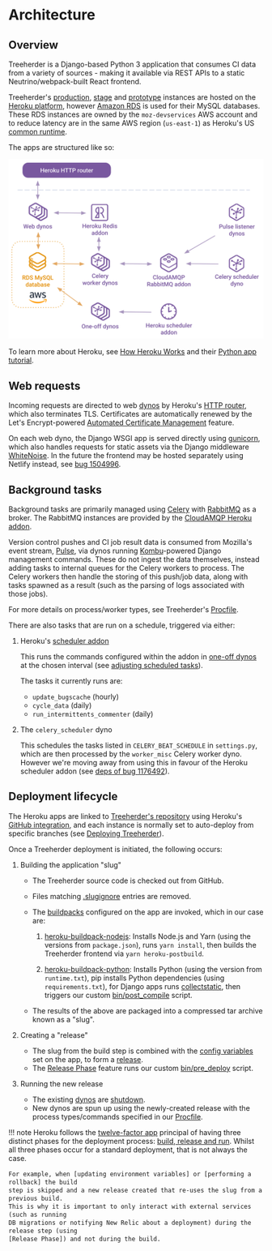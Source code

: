 # Architecture

## Overview

Treeherder is a Django-based Python 3 application that consumes CI data from a variety of
sources - making it available via REST APIs to a static Neutrino/webpack-built
React frontend.

Treeherder's [production], [stage] and [prototype] instances are hosted on the [Heroku platform],
however [Amazon RDS] is used for their MySQL databases. These RDS instances are owned by the
`moz-devservices` AWS account and to reduce latency are in the same AWS region (`us-east-1`) as
Heroku's US [common runtime].

[production]: https://treeherder.mozilla.org
[stage]: https://treeherder.allizom.org
[prototype]: https://treeherder-prototype.herokuapp.com
[heroku platform]: https://www.heroku.com
[amazon rds]: https://aws.amazon.com/rds/
[common runtime]: https://devcenter.heroku.com/articles/dyno-runtime

The apps are structured like so:

<!--
Diagram exported from:
https://docs.google.com/drawings/d/1Zv8zbdVkpIf8FiDvfc1AaTRhEJed8Pwe7kwAgkTS1zQ/edit
-->

![Architecture Diagram](architecture_diagram.svg)

To learn more about Heroku, see [How Heroku Works] and their [Python app tutorial].

[how heroku works]: https://devcenter.heroku.com/articles/how-heroku-works
[python app tutorial]: https://devcenter.heroku.com/articles/getting-started-with-python

## Web requests

Incoming requests are directed to web [dynos] by Heroku's [HTTP router], which also
terminates TLS. Certificates are automatically renewed by the Let's Encrypt-powered
[Automated Certificate Management] feature.

On each web dyno, the Django WSGI app is served directly using [gunicorn], which also
handles requests for static assets via the Django middleware [WhiteNoise]. In the future
the frontend may be hosted separately using Netlify instead, see [bug 1504996].

[dynos]: https://devcenter.heroku.com/articles/dynos
[http router]: https://devcenter.heroku.com/articles/http-routing
[automated certificate management]: https://devcenter.heroku.com/articles/automated-certificate-management
[gunicorn]: https://gunicorn.org
[whitenoise]: http://whitenoise.evans.io
[bug 1504996]: https://bugzilla.mozilla.org/show_bug.cgi?id=1504996

## Background tasks

Background tasks are primarily managed using [Celery] with [RabbitMQ] as a broker.
The RabbitMQ instances are provided by the [CloudAMQP Heroku addon].

Version control pushes and CI job result data is consumed from Mozilla's event stream, [Pulse],
via dynos running [Kombu]-powered Django management commands. These do not ingest the data
themselves, instead adding tasks to internal queues for the Celery workers to process.
The Celery workers then handle the storing of this push/job data, along with tasks spawned
as a result (such as the parsing of logs associated with those jobs).

For more details on process/worker types, see Treeherder's [Procfile].

There are also tasks that are run on a schedule, triggered via either:

1. Heroku's [scheduler addon]

   This runs the commands configured within the addon in [one-off dynos] at the chosen
   interval (see [adjusting scheduled tasks]).

   The tasks it currently runs are:

   - `update_bugscache` (hourly)
   - `cycle_data` (daily)
   - `run_intermittents_commenter` (daily)

2. The `celery_scheduler` dyno

   This schedules the tasks listed in `CELERY_BEAT_SCHEDULE` in `settings.py`, which are
   then processed by the `worker_misc` Celery worker dyno. However we're moving away from
   using this in favour of the Heroku scheduler addon (see [deps of bug 1176492]).

[celery]: http://celeryproject.org
[rabbitmq]: https://www.rabbitmq.com
[cloudamqp heroku addon]: https://elements.heroku.com/addons/cloudamqp
[pulse]: https://wiki.mozilla.org/Auto-tools/Projects/Pulse
[kombu]: https://kombu.readthedocs.io
[procfile]: https://github.com/mozilla/treeherder/blob/master/Procfile
[scheduler addon]: https://devcenter.heroku.com/articles/scheduler
[adjusting scheduled tasks]: administration.md#adjusting-scheduled-tasks
[one-off dynos]: https://devcenter.heroku.com/articles/one-off-dynos
[deps of bug 1176492]: https://bugzilla.mozilla.org/showdependencytree.cgi?id=1176492&hide_resolved=1

## Deployment lifecycle

The Heroku apps are linked to [Treeherder's repository] using Heroku's [GitHub integration],
and each instance is normally set to auto-deploy from specific branches (see
[Deploying Treeherder]).

[treeherder's repository]: https://github.com/mozilla/treeherder
[github integration]: https://devcenter.heroku.com/articles/github-integration
[deploying treeherder]: administration.md#deploying-treeherder

Once a Treeherder deployment is initiated, the following occurs:

1. Building the application "slug"

   - The Treeherder source code is checked out from GitHub.
   - Files matching [.slugignore] entries are removed.
   - The [buildpacks] configured on the app are invoked, which in our case are:

     1. [heroku-buildpack-nodejs]: Installs Node.js and Yarn (using the versions from
        `package.json`), runs `yarn install`, then builds the Treeherder frontend via
        `yarn heroku-postbuild`.

     2. [heroku-buildpack-python]: Installs Python (using the version from `runtime.txt`),
        pip installs Python dependencies (using `requirements.txt`), for Django apps runs
        [collectstatic], then triggers our custom [bin/post_compile] script.

   - The results of the above are packaged into a compressed tar archive known as a "slug".

2. Creating a "release"

   - The slug from the build step is combined with the [config variables] set on the app,
     to form a [release].
   - The [Release Phase] feature runs our custom [bin/pre_deploy] script.

3. Running the new release

   - The existing [dynos] are [shutdown].
   - New dynos are spun up using the newly-created release with the process types/commands
     specified in our [Procfile].

[.slugignore]: https://devcenter.heroku.com/articles/slug-compiler#ignoring-files-with-slugignore
[buildpacks]: https://devcenter.heroku.com/articles/buildpacks
[heroku-buildpack-nodejs]: https://github.com/heroku/heroku-buildpack-nodejs
[heroku-buildpack-python]: https://github.com/heroku/heroku-buildpack-python
[collectstatic]: https://docs.djangoproject.com/en/2.1/ref/contrib/staticfiles/#collectstatic
[bin/post_compile]: https://github.com/mozilla/treeherder/blob/master/bin/post_compile
[config variables]: https://devcenter.heroku.com/articles/config-vars
[release]: https://devcenter.heroku.com/articles/releases
[release phase]: https://devcenter.heroku.com/articles/release-phase
[bin/pre_deploy]: https://github.com/mozilla/treeherder/blob/master/bin/pre_deploy
[shutdown]: https://devcenter.heroku.com/articles/dynos#shutdown

<!-- prettier-ignore -->
!!! note
    Heroku follows the [twelve-factor app] principal of having three distinct phases
    for the deployment process: [build, release and run]. Whilst all three phases occur
    for a standard deployment, that is not always the case.

    For example, when [updating environment variables] or [performing a rollback] the build
    step is skipped and a new release created that re-uses the slug from a previous build.
    This is why it is important to only interact with external services (such as running
    DB migrations or notifying New Relic about a deployment) during the release step (using
    [Release Phase]) and not during the build.

[twelve-factor app]: https://12factor.net
[build, release and run]: https://devcenter.heroku.com/articles/runtime-principles#build-release-run
[updating environment variables]: administration.md#environment-variables
[performing a rollback]: administration.md#reverting-deployments
